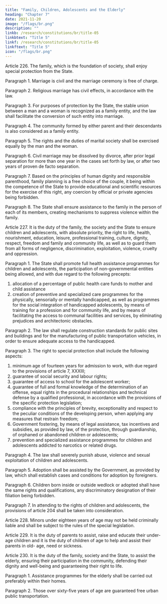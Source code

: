 ```yaml
---
title: "Family, Children, Adolescents and the Elderly"
heading: "Chapter 7"
date: 2021-11-20
image: "/flags/br.png"
description: ""
linkb: /research/constitutions/br/title-05
linkbtext: "Title 5"
linkf: /research/constitutions/br/title-05
linkftext: "Title 5"
icon: "/flags/br.png"
---
```



Article 226. The family, which is the foundation of society, shall enjoy special
protection from the State.

Paragraph 1. Marriage is civil and the marriage ceremony is free of charge.

Paragraph 2. Religious marriage has civil effects, in accordance with the law.

Paragraph 3. For purposes of protection by the State, the stable union between a man and a woman is recognized as a family entity, and the law shall facilitate the conversion of such entity into marriage.

Paragraph 4. The community formed by either parent and their descendants is also considered as a family entity.

Paragraph 5. The rights and the duties of marital society shall be exercised equally by the man and the woman.

Paragraph 6. Civil marriage may be dissolved by divorce, after prior legal separation for more than one year in the cases set forth by law, or after two years of proven de facto separation.

Paragraph 7. Based on the principles of human dignity and responsible parenthood, family planning is a free choice of the couple, it being within the competence of the State to provide educational and scientific resources for the exercise of this right, any coercion by official or private agencies being forbidden.

Paragraph 8. The State shall ensure assistance to the family in the person of each
of its members, creating mechanisms to suppress violence within the family.

Article 227.  It is the duty of the family, the society and the State to ensure children and adolescents, with absolute priority, the right to life, health, nourishment, education, leisure, professional training, culture, dignity, respect, freedom and family and community life, as well as to guard them from all forms of negligence, discrimination, exploitation, violence, cruelty and oppression.

Paragraph 1. The State shall promote full health assistance programmes for children and adolescents, the participation of non-governmental entities being allowed, and with due regard to the following precepts:
1. allocation of a percentage of public health care funds to mother and child assistance
2.  creation of preventive and specialized care programmes for the physically, sensorially or mentally handicapped, as well as programmes for the social integration of handicapped adolescents, by means of training for a profession and for community life, and by means of facilitating the access to communal facilities and services, by eliminating prejudices and architectonic obstacles.

Paragraph 2. The law shall regulate construction standards for public sites and buildings and for the manufacturing of public transportation vehicles, in order to ensure adequate access to the handicapped.

Paragraph 3. The right to special protection shall include the following aspects:

1. minimum age of fourteen years for admission to work, with due regard to
the provisions of article 7, XXXIII;
2.  guarantee of social security and labour rights;
3.   guarantee of access to school for the adolescent worker;
4. guarantee of full and formal knowledge of the determination of an offense,
equal rights in the procedural relationships and technical defense by a qualified
professional, in accordance with the provisions of the specific protection legislation;
5. compliance with the principles of brevity, exceptionality and respect to
the peculiar conditions of the developing person, when applying any measures that
restrain freedom;
6.  Government fostering, by means of legal assistance, tax incentives and
subsidies, as provided by law, of the protection, through guardianship, of orphaned
or abandoned children or adolescents;
7.   prevention and specialized assistance programmes for children and adolescents addicted to narcotics or related drugs.

Paragraph 4. The law shall severely punish abuse, violence and sexual exploitation of children and adolescents.

Paragraph 5. Adoption shall be assisted by the Government, as provided by law, which shall establish cases and conditions for adoption by foreigners.

Paragraph 6. Children born inside or outside wedlock or adopted shall have the same rights and qualifications, any discriminatory designation of their filiation being forbidden.

Paragraph 7. In attending to the rights of children and adolescents, the provisions of article 204 shall be taken into consideration.

Article 228. Minors under eighteen years of age may not be held criminally liable and shall be subject to the rules of the special legislation.

Article 229.  It is the duty of parents to assist, raise and educate their under-age children and it is the duty of children of age to help and assist their parents in old- age, need or sickness.

Article 230.  It is the duty of the family, society and the State, to assist the elderly, ensuring their participation in the community, defending their dignity and well-being and guaranteeing their right to life.

Paragraph 1. Assistance programmes for the elderly shall be carried out preferably within their homes.

Paragraph 2. Those over sixty-five years of age are guaranteed free urban public transportation.


